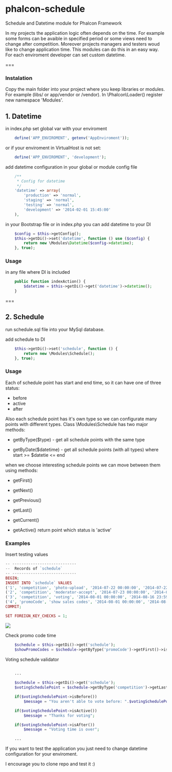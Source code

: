 phalcon-schedule
================

Schedule and Datetime module for Phalcon Framework

In my projects the application logic often depends on the time. For example some
forms can be avaible in specified period or some views need to change after competition.
Moreover projects managers and testers woud like to change application time.
This modules can do this in an easy way. For each enviroment developer can
set custom datetime.

===
### Instalation

Copy the main folder into your project where you keep libraries or modules.
For example (libs/ or app/vendor or /vendor). In \Phalcon\Loader() register
new namespace 'Modules'.


## 1. Datetime

in index.php set global var with your enviroment

```php
    define('APP_ENVIROMENT', getenv('AppEnviroment'));
```

or if your enviroment in VirtualHost is not set: 

```php
    define('APP_ENVIROMENT', 'development');
```

add datetime configuration in your global or module config file

```php
    /**
     * Config for datetime
     */
    'datetime' => array(
        'production' => 'normal',
        'staging' => 'normal',
        'testing' => 'normal',
        'development' => '2014-02-01 15:45:00'
    ),
```

in your Bootstrap file or in index.php you can add datetime to your DI

```php
    $config = $this->getConfig();
    $this->getDi()->set('datetime', function () use ($config) {
        return new \Modules\Datetime($config->datetime);
    }, true);
```

### Usage

in any file where DI is included

```php
    public function indexAction() {        
        $datetime = $this->getDi()->get('datetime')->datetime();
    }
```

===
## 2. Schedule

run schedule.sql file into your MySql database.

add schedule to DI

```php
    $this->getDi()->set('schedule', function () {
        return new \Modules\Schedule();
    }, true);
```

### Usage

Each of schedule point has start and end time, so it can have one of three status:
- before
- active
- after

Also each schedule point has it's own type so we can configurate many points with different types.
Class \Modules\Schedule has two major methods:

- getByType($type) - get all schedule points with the same type

- getByDate($datetime) - get all schedule points (with all types) where start >= $datetie <= end


when we choose interesting schedule points we can move between them using methods:

- getFirst()
- getNext()
- getPrevious()
- getLast()
- getCurrent()

- getActive() return point which status is 'active'


### Examples
Insert testing values

```php
-- ----------------------------
--  Records of `schedule`
-- ----------------------------
BEGIN;
INSERT INTO `schedule` VALUES 
('1', 'competition', 'photo-upload', '2014-07-22 00:00:00', '2014-07-22 23:59:59'), 
('2', 'competition', 'moderator-accept', '2014-07-23 00:00:00', '2014-07-31 23:59:59'), 
('3', 'competition', 'voting', '2014-08-01 00:00:00', '2014-08-16 23:59:59'),
('4', 'promoCode', 'show sales codes', '2014-08-01 00:00:00', '2014-08-01 20:00:00');
COMMIT;

SET FOREIGN_KEY_CHECKS = 1;
```
![](/preview.png)

Check promo code time

```php
    $schedule = $this->getDi()->get('schedule');
    $showPromoCodes = $schedule->getByType('promoCode')->getFirst()->isActive();
```

Voting schedule validator
```php
    
    ...

    $schedule = $this->getDi()->get('schedule');
    $votingSchedulePoint = $schedule->getByType('competition')->getLast();

    if($votingSchedulePoint->isBefore())
        $message = "You aren't able to vote before: ".$votingSchedulePoint->getStart();

    if($votingSchedulePoint->isActive())
        $message = "Thanks for voting";

    if($votingSchedulePoint->isAfter())
        $message = "Voting time is over";

    ...

```

If you want to test the application you just need to change datetime configuration for your enviroment.


I encourage you to clone repo and test it :)
